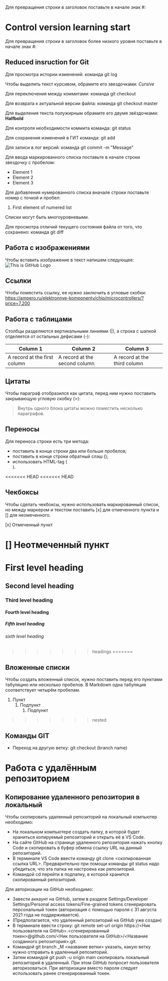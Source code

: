 Для превращения строки в заголовок поставьте в начале знак #:
# Control version learning start

Для превращения строки в заголовок более низкого уровня поставьте в начале знак #:

## Reduced insruction for Git

Для просмотра истории изменений: команда git log

Чтобы выделить текст курсивом, обрамите его звездочками:
*Cursive*

Для переключения между коммитами: команда git checkout

Для возврата к актуальной версии файла: команда git checkout master

Для выделения текста полужирным обрамите его двумя звёздочками:
**Halfbold**

Для контроля необходимости коммита команда: git status

Для сохранения изменений в ГИТ команда: git add

Для записи в лог версий: команда git commit -m "Message"

Для ввода маркированного списка поставьте в начале строки звездочку с пробелом:
* Element 1
* Element 2
* Element 3

Для добавления нумерованного списка вначале строки поставьте номер с точкой и пробел:
1. First element of numered list

Списки могут быть многоуровневыми.

Для просмотра отличий текущего состояния файла от того, что сохранено: команда git diff

## Работа с изображениями

Чтобы вставить изображение в текст напишем следующее:
![This is GitHub Logo](GitHub-Logo.png)

## Ссылки

Чтобы поместить ссылку, ее нужно заключить в угловые скобки:
<https://ampero.ru/elektronnye-komponenty/chip/microcontrollers/?price=7,200>

## Работа с таблицами

Столбцы разделяются вертикальными линиями (|), а строка с шапкой отделяется от остальных дефисами (-):

|Column 1|Column 2|Column 3|
|--|--|--|
|A record at the first column|A record at the second column|A record at the third column|

## Цитаты

Чтобы параграф отобразился как цитата, перед ним нужно поставить закрывающую угловую скобку (>):
> Внутрь одного блока цитаты можно поместить несколько параграфов.

## Переносы

Для переноса строки есть три метода:

* поставить в конце строки два или больше пробелов;
* поставить в конце строки обратный слэш (\);
* использовать HTML-tag (<br>).

<<<<<<< HEAD
<<<<<<< HEAD
## Чекбоксы
Чтобы сделать чекбоксы, нужно использовать маркированный список, но между маркером и текстом поставить [x] для отмеченного пункта и [] для неомеченного.

[x] Отмеченный пункт

[] Неотмеченный пункт
=======
# First level heading
## Second level heading
### Third level heading
#### Fourth level heading
##### Fifth level heading
###### sixth level heading
>>>>>>> headings
=======
## Вложенные списки
Чтобы создать вложенный список, нужно поставить  перед его пунктами табуляцию или несколько пробелов. В Markdown одна табуляция соответствует четырём пробелам.

1. Пункт
    1. Подпункт
        1. Подпункт

>>>>>>> nested

## Команды GIT

* Переход на другую ветку: git checkout (branch name)

# Работа с удалённым репозиторием

## Копирование удаленного репозитория в локальный

Чтобы скопировать удаленный репозиторий на локальный компьютер необходимо:
* На локальном компьютере создать папку, в которой будет храниться копируемый репозиторий и открыть её в VS Code.
* На сайте GitHub на странице удаленного репозитория нажать кнопку Code и скопировать в буфер обмена ссылку URL на данный репозиторий.
* В терминале VS Code ввести команду git clone <скопированная ссылка URL>. Предварительно при помощи команды git status надо убедиться, что эта папка не настроена как репозиторий.
* Командой cd перейти в подпапку, в которой хранится скопированный репозиторий.


Для авторизации на GitHub необходимо:
* Завести аккаунт на GitHub, затем в разделе Settings/Developer Settings/Personal access tokens/Fine-grained tokens сгенерировать персональный токен (авторизация с помощью пароля с 31 августа 2021 года не поддерживается).
* (Предполагается, что удаленный репозиторий на GitHub уже создан) 
* В терминале ввести строку: git remote set-url origin https://<Ник пользователя на GitHub>.<сгенерированный токен>@github.com/<Ник пользователя на GitHub>/<Название созданного репозитория>.git.
* Командой git branch _M <название ветки> указать, какую ветку нужно отправить в удаленный репозиторий.
* Затем командой git push -u origin main скопировать локальный репозиторий в удаленный. При этом GitHub попросит пользователя авторизоваться. При авторизации вместо пароля следует использовать ранее сгенерированный токен.